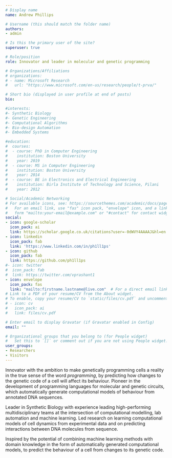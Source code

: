 ```yaml
---
# Display name
name: Andrew Phillips

# Username (this should match the folder name)
authors:
- admin

# Is this the primary user of the site?
superuser: true

# Role/position
role: Innovator and leader in molecular and genetic programming

# Organizations/Affiliations
# organizations:
# - name: Microsoft Research
#   url: "https://www.microsoft.com/en-us/research/people/t-prva/"

# Short bio (displayed in user profile at end of posts)
bio: 

#interests:
#- Synthetic Biology
#- Genetic Engineering
#- Computational Algorithms
#- Bio-design Automation
#- Embedded Systems

#education:
#  courses:
#  - course: PhD in Computer Engineering
#    institution: Boston University
#    year: 2019
#  - course: MS in Computer Engineering
#    institution: Boston University
#    year: 2014
#  - course: BE in Electronics and Electrical Engineering
#    institution: Birla Institute of Technology and Science, Pilani
#    year: 2012

# Social/Academic Networking
# For available icons, see: https://sourcethemes.com/academic/docs/page-builder/#icons
#   For an email link, use "fas" icon pack, "envelope" icon, and a link in the
#   form "mailto:your-email@example.com" or "#contact" for contact widget.
social:
- icon: google-scholar
  icon_pack: ai
  link: https://scholar.google.co.uk/citations?user=-0dWVY4AAAAJ&hl=en
- icon: linkedin
  icon_pack: fab
  link: 'https://www.linkedin.com/in/ph1ll1ps'
- icon: github
  icon_pack: fab
  link: https://github.com/ph1ll1ps
#- icon: twitter
#  icon_pack: fab
#  link: https://twitter.com/vprashant1
- icon: envelope
  icon_pack: fas
  link: "mailto:firstname.lastname@live.com"  # For a direct email link, use "mailto:test@example.org".
# Link to a PDF of your resume/CV from the About widget.
# To enable, copy your resume/CV to `static/files/cv.pdf` and uncomment the lines below.
# - icon: cv
#   icon_pack: ai
#   link: files/cv.pdf

# Enter email to display Gravatar (if Gravatar enabled in Config)
email: ""

# Organizational groups that you belong to (for People widget)
#   Set this to `[]` or comment out if you are not using People widget.
user_groups:
- Researchers
- Visitors
---
```

Innovator with the ambition to make genetically programming cells a reality in the true sense of the word <i>programming</i>, by predicting how changes to the genetic code of a cell will affect its behaviour. Pioneer in the development of programming languages for molecular and genetic circuits, which automatically generate computational models of behaviour from annotated DNA sequences. 

Leader in Synthetic Biology with experience leading high-performing multidisciplinary teams at the intersection of computational modelling, lab automation and machine learning. Led research on learning computational models of cell dynamics from experimental data and on predicting interactions between DNA molecules from sequence. 

Inspired by the potential of combining machine learning methods with domain knowledge in the form of automatically generated computational models, to predict the behaviour of a cell from changes to its genetic code. 


